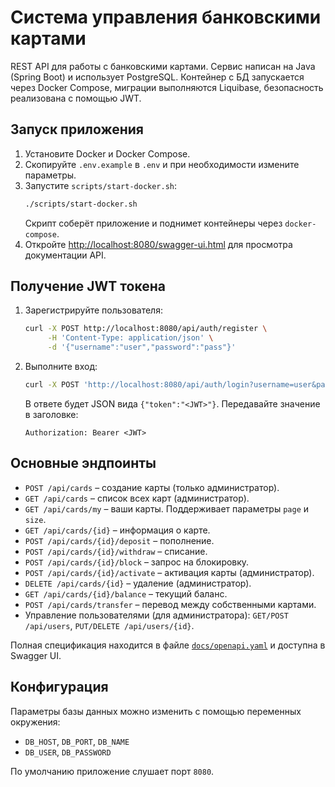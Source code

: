 # Система управления банковскими картами

REST API для работы с банковскими картами. Сервис написан на Java (Spring Boot) и использует PostgreSQL. Контейнер с БД запускается через Docker Compose, миграции выполняются Liquibase, безопасность реализована с помощью JWT.

## Запуск приложения

1. Установите Docker и Docker Compose.
2. Скопируйте `.env.example` в `.env` и при необходимости измените параметры.
3. Запустите `scripts/start-docker.sh`:
   ```bash
   ./scripts/start-docker.sh
   ```
   Скрипт соберёт приложение и поднимет контейнеры через `docker-compose`.
4. Откройте [http://localhost:8080/swagger-ui.html](http://localhost:8080/swagger-ui.html) для просмотра документации API.

## Получение JWT токена

1. Зарегистрируйте пользователя:
   ```bash
   curl -X POST http://localhost:8080/api/auth/register \
        -H 'Content-Type: application/json' \
        -d '{"username":"user","password":"pass"}'
   ```
2. Выполните вход:
   ```bash
   curl -X POST 'http://localhost:8080/api/auth/login?username=user&password=pass'
   ```
   В ответе будет JSON вида `{"token":"<JWT>"}`. Передавайте значение в заголовке:

   ```
   Authorization: Bearer <JWT>
   ```

## Основные эндпоинты

- `POST /api/cards` – создание карты (только администратор).
- `GET /api/cards` – список всех карт (администратор).
- `GET /api/cards/my` – ваши карты. Поддерживает параметры `page` и `size`.
- `GET /api/cards/{id}` – информация о карте.
- `POST /api/cards/{id}/deposit` – пополнение.
- `POST /api/cards/{id}/withdraw` – списание.
- `POST /api/cards/{id}/block` – запрос на блокировку.
- `POST /api/cards/{id}/activate` – активация карты (администратор).
- `DELETE /api/cards/{id}` – удаление (администратор).
- `GET /api/cards/{id}/balance` – текущий баланс.
- `POST /api/cards/transfer` – перевод между собственными картами.
- Управление пользователями (для администратора): `GET/POST /api/users`, `PUT/DELETE /api/users/{id}`.

Полная спецификация находится в файле [`docs/openapi.yaml`](docs/openapi.yaml) и доступна в Swagger UI.

## Конфигурация

Параметры базы данных можно изменить с помощью переменных окружения:

- `DB_HOST`, `DB_PORT`, `DB_NAME`
- `DB_USER`, `DB_PASSWORD`

По умолчанию приложение слушает порт `8080`.

